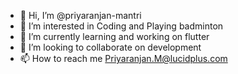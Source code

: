- 👋 Hi, I’m @priyaranjan-mantri
- 👀 I’m interested in Coding and Playing badminton 
- 🌱 I’m currently learning and working on flutter
- 💞️ I’m looking to collaborate on development
- 📫 How to reach me Priyaranjan.M@lucidplus.com

<!---
priyaranjan-mantri/priyaranjan-mantri is a ✨ special ✨ repository because its `README.md` (this file) appears on your GitHub profile.
You can click the Preview link to take a look at your changes.
--->
